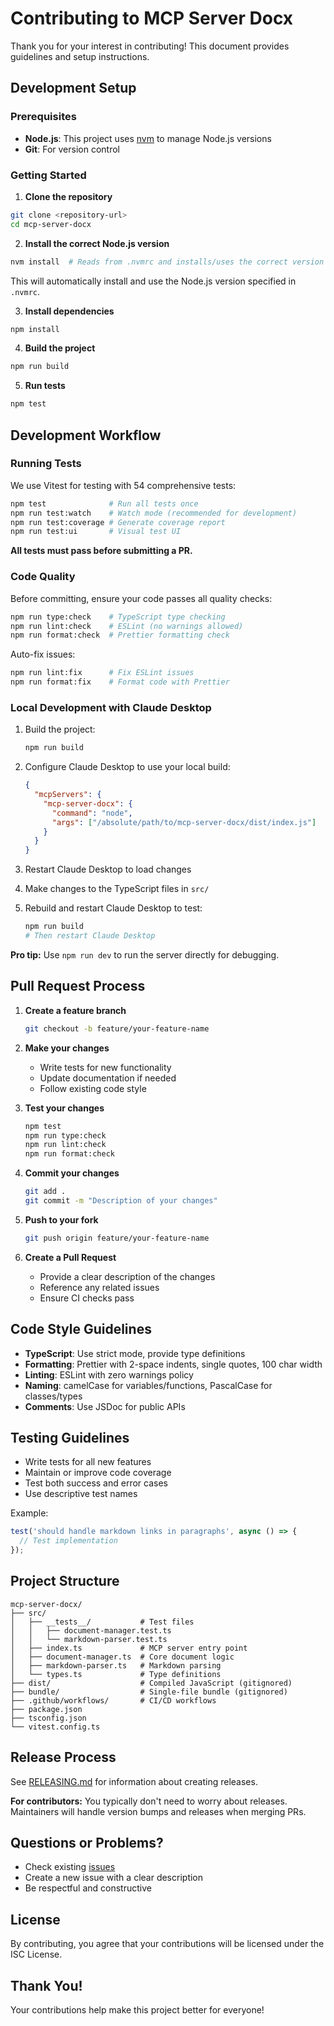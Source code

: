 # Contributing to MCP Server Docx

Thank you for your interest in contributing! This document provides guidelines and setup instructions.

## Development Setup

### Prerequisites

- **Node.js**: This project uses [nvm](https://github.com/nvm-sh/nvm) to manage Node.js versions
- **Git**: For version control

### Getting Started

1. **Clone the repository**

```bash
git clone <repository-url>
cd mcp-server-docx
```

2. **Install the correct Node.js version**

```bash
nvm install  # Reads from .nvmrc and installs/uses the correct version
```

This will automatically install and use the Node.js version specified in `.nvmrc`.

3. **Install dependencies**

```bash
npm install
```

4. **Build the project**

```bash
npm run build
```

5. **Run tests**

```bash
npm test
```

## Development Workflow

### Running Tests

We use Vitest for testing with 54 comprehensive tests:

```bash
npm test              # Run all tests once
npm run test:watch    # Watch mode (recommended for development)
npm run test:coverage # Generate coverage report
npm run test:ui       # Visual test UI
```

**All tests must pass before submitting a PR.**

### Code Quality

Before committing, ensure your code passes all quality checks:

```bash
npm run type:check    # TypeScript type checking
npm run lint:check    # ESLint (no warnings allowed)
npm run format:check  # Prettier formatting check
```

Auto-fix issues:

```bash
npm run lint:fix      # Fix ESLint issues
npm run format:fix    # Format code with Prettier
```

### Local Development with Claude Desktop

1. Build the project:
   ```bash
   npm run build
   ```

2. Configure Claude Desktop to use your local build:
   ```json
   {
     "mcpServers": {
       "mcp-server-docx": {
         "command": "node",
         "args": ["/absolute/path/to/mcp-server-docx/dist/index.js"]
       }
     }
   }
   ```

3. Restart Claude Desktop to load changes

4. Make changes to the TypeScript files in `src/`

5. Rebuild and restart Claude Desktop to test:
   ```bash
   npm run build
   # Then restart Claude Desktop
   ```

**Pro tip:** Use `npm run dev` to run the server directly for debugging.

## Pull Request Process

1. **Create a feature branch**
   ```bash
   git checkout -b feature/your-feature-name
   ```

2. **Make your changes**
   - Write tests for new functionality
   - Update documentation if needed
   - Follow existing code style

3. **Test your changes**
   ```bash
   npm test
   npm run type:check
   npm run lint:check
   npm run format:check
   ```

4. **Commit your changes**
   ```bash
   git add .
   git commit -m "Description of your changes"
   ```

5. **Push to your fork**
   ```bash
   git push origin feature/your-feature-name
   ```

6. **Create a Pull Request**
   - Provide a clear description of the changes
   - Reference any related issues
   - Ensure CI checks pass

## Code Style Guidelines

- **TypeScript**: Use strict mode, provide type definitions
- **Formatting**: Prettier with 2-space indents, single quotes, 100 char width
- **Linting**: ESLint with zero warnings policy
- **Naming**: camelCase for variables/functions, PascalCase for classes/types
- **Comments**: Use JSDoc for public APIs

## Testing Guidelines

- Write tests for all new features
- Maintain or improve code coverage
- Test both success and error cases
- Use descriptive test names

Example:
```typescript
test('should handle markdown links in paragraphs', async () => {
  // Test implementation
});
```

## Project Structure

```
mcp-server-docx/
├── src/
│   ├── __tests__/           # Test files
│   │   ├── document-manager.test.ts
│   │   └── markdown-parser.test.ts
│   ├── index.ts             # MCP server entry point
│   ├── document-manager.ts  # Core document logic
│   ├── markdown-parser.ts   # Markdown parsing
│   └── types.ts             # Type definitions
├── dist/                    # Compiled JavaScript (gitignored)
├── bundle/                  # Single-file bundle (gitignored)
├── .github/workflows/       # CI/CD workflows
├── package.json
├── tsconfig.json
└── vitest.config.ts
```

## Release Process

See [RELEASING.md](./RELEASING.md) for information about creating releases.

**For contributors:** You typically don't need to worry about releases. Maintainers will handle version bumps and releases when merging PRs.

## Questions or Problems?

- Check existing [issues](../../issues)
- Create a new issue with a clear description
- Be respectful and constructive

## License

By contributing, you agree that your contributions will be licensed under the ISC License.

## Thank You!

Your contributions help make this project better for everyone!
